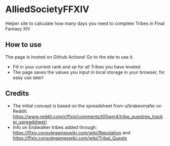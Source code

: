 # AlliedSocietyFFXIV
Helper site to calculate how many days you need to complete Tribes in Final Fantasy XIV

## How to use
The page is hosted on Github Actions! Go to the site to use it.

* Fill in your current rank and xp for all Tribes you have leveled
* The page saves the values you input in local storage in your browser, for easy use later! 

## Credits
 - The initial concept is based on the spreadsheet from u/brakeomafer on Reddit: https://www.reddit.com/r/ffxiv/comments/t05wm4/tribe_questrep_tracker_spreadsheet/
 - Info on Endwalker tribes added through: https://ffxiv.consolegameswiki.com/wiki/Reputation and https://ffxiv.consolegameswiki.com/wiki/Tribal_Quests
